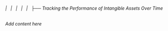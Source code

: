 ###### |   |   |   |   |   ├── Tracking the Performance of Intangible Assets Over Time

*Add content here*